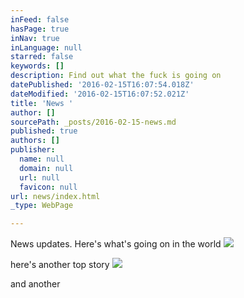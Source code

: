 ```yaml
---
inFeed: false
hasPage: true
inNav: true
inLanguage: null
starred: false
keywords: []
description: Find out what the fuck is going on
datePublished: '2016-02-15T16:07:54.018Z'
dateModified: '2016-02-15T16:07:52.021Z'
title: 'News '
author: []
sourcePath: _posts/2016-02-15-news.md
published: true
authors: []
publisher:
  name: null
  domain: null
  url: null
  favicon: null
url: news/index.html
_type: WebPage

---
```

News updates. Here's what's going on in the world
![](https://the-grid-user-content.s3-us-west-2.amazonaws.com/b6b771b8-e169-48cc-b54d-efa2fae8d805.JPG)

here's another top story
![](https://the-grid-user-content.s3-us-west-2.amazonaws.com/0d66c617-c1ff-450d-81c0-bb6cf14c8c0e.JPG)

and another